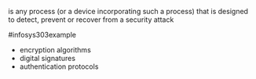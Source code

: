 is any process (or a device incorporating such a process) that is designed to detect, prevent or recover from a security attack

#infosys303example 
- encryption algorithms
- digital signatures
- authentication protocols
